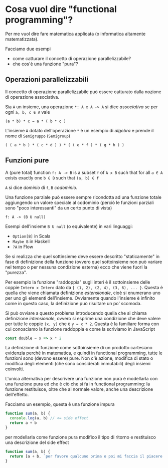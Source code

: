 # Cosa vuol dire "functional programming"?

Per me vuol dire fare matematica applicata (o informatica altamente matematizzata).

Facciamo due esempi

- come catturare il concetto di operazione parallelizzabile?
- che cos'è una funzione "pura"?

## Operazioni parallelizzabili

Il concetto di operazione parallelizzabile può essere catturato dalla nozione di operazione associativa.

Sia `A` un insieme, una operazione `*: A x A -> A` si dice *associativa* se per ogni `a, b, c ∈ A` vale

```
(a * b) * c = a * ( b * c )
```

L'insieme `A` dotato dell'operazione `*` è un esempio di *algebra* e prende il nome di `Semigruppo` (`Semigroup`)

```
( ( a * b ) * ( c * d ) ) * ( ( e * f ) * ( g * h ) )
```

## Funzioni pure

A (pure total) function `f: A -> B` is a subset `f` of `A x B` such that for all `a ∈ A` exists exactly one `b ∈ B` such that `(a, b) ∈ f`

`A` si dice *dominio* di `f`, `B` *codominio*.

Una funzione parziale può essere sempre ricondotta ad una funzione totale aggiungendo un valore speciale al codominio (perciò le funzioni parziali sono "poco interessanti" da un certo punto di vista)

```
f: A -> (B U null)
```

Esempi dell'insieme `B U null` (o equivalente) in vari linguaggi:

- `Option[B]` in Scala
- `Maybe B` in Haskell
- `?A` in Flow

Se si realizza che quel sottinsieme deve essere descritto "staticamente" in fase di definizione della funzione (ovvero quel sottoinsieme non può variare nel tempo o per nessuna condizione esterna) ecco che viene fuori la "purezza".

Per esempio la funzione "raddoppia" sugli interi è il sottoinsieme delle coppie `Intero x Intero` dato da `{ (1, 2), (2, 4), (3, 6), ... }`. Questa è quella che viene chiamata definizione *estensionale*, cioè si enumerano uno per uno gli elementi dell'insieme. Ovviamente quando l'insieme è infinito come in questo caso, la definizione può risultare un po' scomoda.

Si può ovviare a questo problema introducendo quella che si chiama definizione *intensionale*, ovvero si esprime una condizione che deve valere per tutte le coppie `(x, y)` che è `y = x * 2`. Questa è la familiare forma con cui conosciamo la funzione raddoppia e come la scriviamo in JavaScript

```js
const double = x => x * 2
```

La definizione di funzione come sottoinsieme di un prodotto cartesiano evidenzia perchè in matematica, e quindi in functional programming, tutte le funzioni sono (devono essere) pure. Non c'è azione, modifica di stato o modifica degli elementi (che sono considerati immutabili) degli insiemi coinvolti.

L'unica alternativa per descrivere una funzione non pura è modellarla con una funzione pura ed che è ciò che si fa in functional programming: la funzione restituisce, oltre che al normale valore, anche una descrizione dell'effetto.

Facciamo un esempio, questa è una funzione impura

```js
function sum(a, b) {
  console.log(a, b) // <= side effect
  return a + b
}
```

per modellarla come funzione pura modifico il tipo di ritorno e restituisco una descrizione del side effect

```js
function sum(a, b) {
  return [a + b, `per favore qualcuno prima o poi mi faccia il piacere di loggare ${a}, ${b}`]
}
